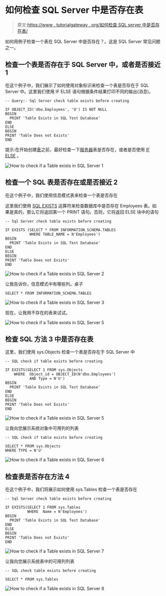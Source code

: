 # 如何检查 SQL Server 中是否存在表

> 原文:[https://www . tutorialgateway . org/如何检查 SQL server 中是否存在表/](https://www.tutorialgateway.org/how-to-check-if-a-table-exists-in-sql-server/)

如何用例子检查一个表在 SQL Server 中是否存在？。这是 SQL Server 常见问题之一。

## 检查一个表是否存在于 SQL Server 中，或者是否接近 1

在这个例子中，我们展示了如何使用对象标识来检查一个表是否存在于 SQL Server 中。这里我们使用 IF ELSE 语句根据条件结果打印不同的输出(消息)。

```
-- Query:- Sql Server check table exists before creating

IF OBJECT_ID('dbo.Employees', 'U') IS NOT NULL 
BEGIN
  PRINT 'Table Exists in SQL Test Database'
END
ELSE
BEGIN
PRINT 'Table Does not Exists'
END
```

提示:在开始创建[表](https://www.tutorialgateway.org/sql-create-table/)之前，最好检查一下[服务器](https://www.tutorialgateway.org/sql/)表是否存在，或者是否使用 [IF ELSE](https://www.tutorialgateway.org/sql-if-else/) 。

![How to check if a Table exists in SQL Server 1](img/66e192e3847ddc413d9aa9140caf8cf1.png)

## 检查一个 SQL 表是否存在或是否接近 2

在这个例子中，我们使用信息模式表来检查一个表是否存在

这里我们使用 [SQL EXISTS](https://www.tutorialgateway.org/sql-exists-operator/) 运算符来检查数据库中是否存在 Employees 表。如果是真的，那么它将返回第一个 PRINT 语句。否则，它将返回 ELSE 块中的语句

```
-- Sql Server check table exists before creating

IF EXISTS (SELECT * FROM INFORMATION_SCHEMA.TABLES 
           WHERE TABLE_NAME = N'Employees')
BEGIN
  PRINT 'Table Exists in SQL Test Database'
END
ELSE
BEGIN
PRINT 'Table Does not Exists'
END
```

![How to check if a Table exists in SQL Server 2](img/2870b26c28a301ee11ae5ad925d19156.png)

让我告诉你，信息模式中有哪些列。桌子

```
SELECT * FROM INFORMATION_SCHEMA.TABLES
```

![How to check if a Table exists in SQL Server 3](img/5a3e1a378b9a2b43e01c39affd828b74.png)

现在，让我用不存在的表来试试。

![How to check if a Table exists in SQL Server 5](img/ff5630e43d0dc5e7983929f18ad35e96.png)

## 检查 SQL 方法 3 中是否存在表

这里，我们使用 sys.Objects 检查一个表是否存在于 SQL Server 中

```
-- SQL check if table exists before creating

IF EXISTS(SELECT 1 FROM sys.Objects 
    WHERE  Object_id = OBJECT_ID(N'dbo.Employees') 
           AND Type = N'U')
BEGIN
  PRINT 'Table Exists in SQL Test Database'
END
ELSE
BEGIN
PRINT 'Table Does not Exists'
END
```

![How to check if a Table exists in SQL Server 5](img/bb6076bd71ca57aa3452981b69b5ece2.png)

让我向您展示系统对象中可用列的列表

```
-- SQL check if table exists before creating

SELECT * FROM sys.Objects
WHERE TYPE = N'U'
```

![How to check if a Table exists in SQL Server 6](img/d34f77415db64c00af6b550d39a450b9.png)

## 检查表是否存在方法 4

在这个例子中，我们将展示如何使用 sys.Tables 检查一个表是否存在

```
-- Sql Server check table exists before creating

IF EXISTS(SELECT 1 FROM sys.Tables 
          WHERE  Name = N'Employees')
BEGIN
  PRINT 'Table Exists in SQL Test Database'
END
ELSE
BEGIN
PRINT 'Table Does not Exists'
END
```

![How to check if a Table exists in SQL Server 7](img/603f4af2435776735524c9b95ef5c0dd.png)

让我向您展示系统表中的可用列列表

```
-- SQL check table exists before creating

SELECT * FROM sys.Tables
```

![How to check if a Table exists in SQL Server 8](img/f7499d021f4cdb1c6cb7658d562b88d3.png)
